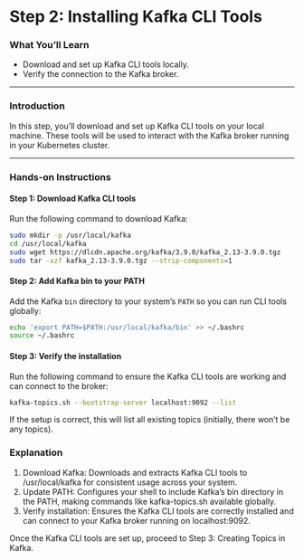 # Step 2: Installing Kafka CLI Tools

### What You’ll Learn
- Download and set up Kafka CLI tools locally.
- Verify the connection to the Kafka broker.

---

### Introduction
In this step, you’ll download and set up Kafka CLI tools on your local machine. These tools will be used to interact with the Kafka broker running in your Kubernetes cluster.

---

### Hands-on Instructions

#### Step 1: Download Kafka CLI tools
Run the following command to download Kafka:

```bash
sudo mkdir -p /usr/local/kafka
cd /usr/local/kafka
sudo wget https://dlcdn.apache.org/kafka/3.9.0/kafka_2.13-3.9.0.tgz
sudo tar -xzf kafka_2.13-3.9.0.tgz --strip-components=1
```

#### Step 2: Add Kafka bin to your PATH
Add the Kafka `bin` directory to your system’s `PATH` so you can run CLI tools globally:

```bash
echo 'export PATH=$PATH:/usr/local/kafka/bin' >> ~/.bashrc
source ~/.bashrc
```

#### Step 3: Verify the installation
Run the following command to ensure the Kafka CLI tools are working and can connect to the broker:

```bash
kafka-topics.sh --bootstrap-server localhost:9092 --list
```

If the setup is correct, this will list all existing topics (initially, there won’t be any topics).

### Explanation
1. Download Kafka: Downloads and extracts Kafka CLI tools to /usr/local/kafka for consistent usage across your system.
2. Update PATH: Configures your shell to include Kafka’s bin directory in the PATH, making commands like kafka-topics.sh available globally.
3. Verify installation: Ensures the Kafka CLI tools are correctly installed and can connect to your Kafka broker running on localhost:9092.

Once the Kafka CLI tools are set up, proceed to Step 3: Creating Topics in Kafka.